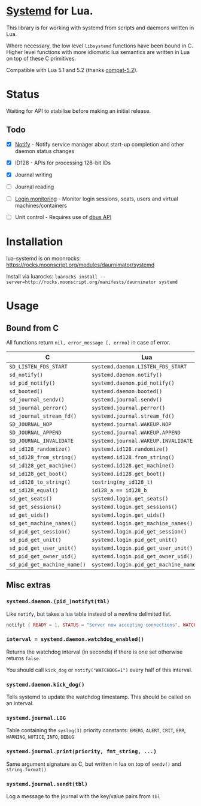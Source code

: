 # [Systemd](http://freedesktop.org/wiki/Software/systemd/) for Lua.

This library is for working with systemd from scripts and daemons written in Lua.

Where necessary, the low level `libsystemd` functions have been bound in C.
Higher level functions with more idiomatic lua semantics are written in Lua on top of these C primitives.

Compatible with Lua 5.1 and 5.2 (thanks [compat-5.2](https://github.com/hishamhm/lua-compat-5.2)).


# Status

Waiting for API to stabilise before making an initial release.


## Todo

  - [x] [Notify](http://www.freedesktop.org/software/systemd/man/sd_notify.html) - Notify service manager about start-up completion and other daemon status changes
  - [x] ID128 - APIs for processing 128-bit IDs
  - [x] Journal writing
  - [ ] Journal reading
  - [ ] [Login monitoring](http://www.freedesktop.org/software/systemd/man/sd_login_monitor.html) - Monitor login sessions, seats, users and virtual machines/containers
  - [ ] Unit control - Requires use of [dbus API](http://www.freedesktop.org/wiki/Software/systemd/dbus/)


# Installation

lua-systemd is on moonrocks: https://rocks.moonscript.org/modules/daurnimator/systemd

Install via luarocks: `luarocks install --server=http://rocks.moonscript.org/manifests/daurnimator systemd`

# Usage

## Bound from C

All functions return `nil, error_message [, errno]` in case of error.

C                           | Lua
----------------------------|------------------------------------
`SD_LISTEN_FDS_START`       | `systemd.daemon.LISTEN_FDS_START`
`sd_notify()`               | `systemd.daemon.notify()`
`sd_pid_notify()`           | `systemd.daemon.pid_notify()`
`sd_booted()`               | `systemd.daemon.booted()`
`sd_journal_sendv()`        | `systemd.journal.sendv()`
`sd_journal_perror()`       | `systemd.journal.perror()`
`sd_journal_stream_fd()`    | `systemd.journal.stream_fd()`
`SD_JOURNAL_NOP`            | `systemd.journal.WAKEUP.NOP`
`SD_JOURNAL_APPEND`         | `systemd.journal.WAKEUP.APPEND`
`SD_JOURNAL_INVALIDATE`     | `systemd.journal.WAKEUP.INVALIDATE`
`sd_id128_randomize()`      | `systemd.id128.randomize()`
`sd_id128_from_string()`    | `systemd.id128.from_string()`
`sd_id128_get_machine()`    | `systemd.id128.get_machine()`
`sd_id128_get_boot()`       | `systemd.id128.get_boot()`
`sd_id128_to_string()`      | `tostring(my_id128_t)`
`sd_id128_equal()`          | `id128_a == id128_b`
`sd_get_seats()`            | `systemd.login.get_seats()`
`sd_get_sessions()`         | `systemd.login.get_sessions()`
`sd_get_uids()`             | `systemd.login.get_uids()`
`sd_get_machine_names()`    | `systemd.login.get_machine_names()`
`sd_pid_get_session()`      | `systemd.login.pid_get_session()`
`sd_pid_get_unit()`         | `systemd.login.pid_get_unit()`
`sd_pid_get_user_unit()`    | `systemd.login.pid_get_user_unit()`
`sd_pid_get_owner_uid()`    | `systemd.login.pid_get_owner_uid()`
`sd_pid_get_machine_name()` | `systemd.login.pid_get_machine_name()`

## Misc extras

### `systemd.daemon.(pid_)notifyt(tbl)`

Like `notify`, but takes a lua table instead of a newline delimited list.

```lua
notifyt { READY = 1, STATUS = "Server now accepting connections", WATCHDOG = 1 }
```


### `interval = systemd.daemon.watchdog_enabled()`

Returns the watchdog interval (in seconds) if there is one set otherwise returns `false`.

You should call `kick_dog` or `notify("WATCHDOG=1")` every half of this interval.


### `systemd.daemon.kick_dog()`

Tells systemd to update the watchdog timestamp.
This should be called on an interval.


### `systemd.journal.LOG`

Table containing the `syslog(3)` priority constants: `EMERG`, `ALERT`, `CRIT`, `ERR`, `WARNING`, `NOTICE`, `INFO`, `DEBUG`


### `systemd.journal.print(priority, fmt_string, ...)`

Same argument signature as C, but written in lua on top of `sendv()` and `string.format()`


### `systemd.journal.sendt(tbl)`

Log a message to the journal with the key/value pairs from `tbl`

